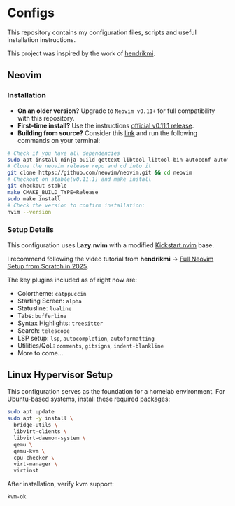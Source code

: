 # Configs

This repository contains my configuration files, scripts and useful installation instructions.

This project was inspired by the work of [hendrikmi](https://github.com/hendrikmi/dotfiles).

## Neovim

### Installation

- **On an older version?** Upgrade to `Neovim v0.11+` for full compatibility with this repository.
- **First-time install?** Use the instructions [official v0.11.1 release](https://github.com/neovim/neovim/releases/tag/v0.11.1).
- **Building from source?** Consider this [link](https://infotechys.com/install-neovim-on-ubuntu-24-04/) and run the following commands on your terminal:

```bash
# Check if you have all dependencies
sudo apt install ninja-build gettext libtool libtool-bin autoconf automake cmake g++ pkg-config unzip git curl doxygen -y
# Clone the neovim release repo and cd into it
git clone https://github.com/neovim/neovim.git && cd neovim
# Checkout on stable(v0.11.1) and make install
git checkout stable
make CMAKE_BUILD_TYPE=Release
sudo make install
# Check the version to confirm installation:
nvim --version
```

### Setup Details

This configuration uses **Lazy.nvim** with a modified [Kickstart.nvim](https://github.com/nvim-lua/kickstart.nvim) base.

I recommend following the video tutorial from **hendrikmi** -> [Full Neovim Setup from Scratch in 2025](https://youtu.be/KYDG3AHgYEs?si=CC1vhtPelHP7AC5V).

The key plugins included as of right now are:

- Colortheme: `catppuccin`
- Starting Screen: `alpha`
- Statusline: `lualine`
- Tabs: `bufferline`
- Syntax Highlights: `treesitter`
- Search: `telescope`
- LSP setup: `lsp`, `autocompletion`, `autoformatting`
- Utilities/QoL: `comments`, `gitsigns`, `indent-blankline`
- More to come...

## Linux Hypervisor Setup

This configuration serves as the foundation for a homelab environment. For Ubuntu-based systems, install these required packages:

```bash
sudo apt update
sudo apt -y install \
  bridge-utils \
  libvirt-clients \
  libvirt-daemon-system \
  qemu \
  qemu-kvm \
  cpu-checker \
  virt-manager \
  virtinst
```

After installation, verify kvm support:

```bash
kvm-ok
```
